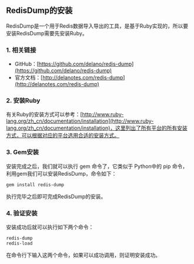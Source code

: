 ## RedisDump的安装

RedisDump是一个用于Redis数据导入导出的工具，是基于Ruby实现的，所以要安装RedisDump需要先安装Ruby。

### 1. 相关链接

* GitHub：[https://github.com/delano/redis-dump](https://github.com/delano/redis-dump)
* 官方文档：[http://delanotes.com/redis-dump](http://delanotes.com/redis-dump)

### 2. 安装Ruby

有关Ruby的安装方式可以参考：[http://www.ruby-lang.org/zh_cn/documentation/installation](http://www.ruby-lang.org/zh_cn/documentation/installation)，这里列出了所有平台的所有安装方式，可以根据对应的平台选用合适的安装方式。

### 3. Gem安装

安装完成之后，我们就可以执行 gem 命令了，它类似于 Python中的 pip 命令，利用gem我们可以安装RedisDump，命令如下：

```
gem install redis-dump
```

执行完毕之后即可完成RedisDump的安装。

### 4. 验证安装

安装成功后就可以执行如下两个命令：

```
redis-dump
redis-load
```

在命令行下输入这两个命令，如果可以成功调用，则证明安装成功。